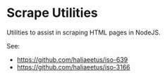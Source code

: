# Scrape Utilities
Utilities to assist in scraping HTML pages in NodeJS.

See:
* https://github.com/haliaeetus/iso-639
* https://github.com/haliaeetus/iso-3166

